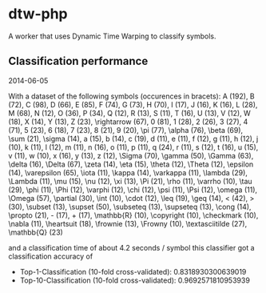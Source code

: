 dtw-php
=======

A worker that uses Dynamic Time Warping to classify symbols.

Classification performance
--------------------------
2014-06-05

With a dataset of the following symbols (occurences in bracets):
A (192), B (72), C (98), D (66), E (85), F (74), G (73), H (70), I (17), J (16), K (16), L (28), M (68), N (12), O (36), P (34), Q (12), R (13), S (11), T (16), U (13), V (12), W (18), X (14), Y (13), Z (23), \rightarrow (67), 0 (81), 1 (28), 2 (26), 3 (27), 4 (71), 5 (23), 6 (18), 7 (23), 8 (21), 9 (20), \pi (77), \alpha (76), \beta (69), \sum (21), \sigma (14), a (15), b (14), c (19), d (11), e (11), f (12), g (11), h (12), j (10), k (11), l (12), m (11), n (16), o (11), p (11), q (24), r (11), s (12), t (16), u (15), v (11), w (10), x (16), y (13), z (12), \Sigma (70), \gamma (50), \Gamma (63), \delta (16), \Delta (67), \zeta (14), \eta (15), \theta (12), \Theta (12), \epsilon (14), \varepsilon (65), \iota (11), \kappa (14), \varkappa (11), \lambda (29), \Lambda (11), \mu (15), \nu (12), \xi (13), \Pi (21), \rho (11), \varrho (10), \tau (29), \phi (11), \Phi (12), \varphi (12), \chi (12), \psi (11), \Psi (12), \omega (11), \Omega (57), \partial (30), \int (10), \cdot (12), \leq (19), \geq (14), < (42), > (30), \subset (13), \supset (50), \subseteq (13), \supseteq (13), \cong (14), \propto (21), - (17), + (17), \mathbb{R} (10), \copyright (10), \checkmark (10), \nabla (11), \heartsuit (18), \frownie (13), \Frowny (10), \textasciitilde (27), \mathbb{Q} (23)

and a classification time of about 4.2 seconds / symbol this classifier got a
classification accuracy of

* Top-1-Classification (10-fold cross-validated): 0.8318930300639019
* Top-10-Classification (10-fold cross-validated): 0.9692571810953939